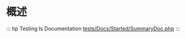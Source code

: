 # 概述

::: tip Testing Is Documentation
[tests/Docs/Started/SummaryDoc.php](https://github.com/hunzhiwange/framework/blob/master/tests/Docs/Started/SummaryDoc.php)
:::